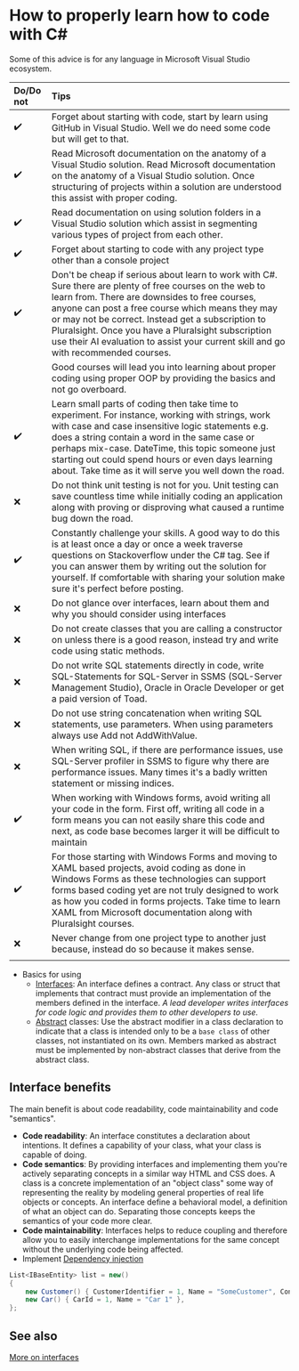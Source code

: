 # How to properly learn how to code with C#

Some of this advice is for any language in Microsoft Visual Studio ecosystem.

| Do/Do not        | Tips |
|:------------- |:------------- |
| :heavy_check_mark: | Forget about starting with code, start by learn using GitHub in Visual Studio. Well we do need some code but will get to that. |
| :heavy_check_mark: | Read Microsoft documentation on the anatomy of a Visual Studio solution. Read Microsoft documentation on the anatomy of a Visual Studio solution. Once structuring of projects within a solution are understood this assist with proper coding. |
| :heavy_check_mark: | Read documentation on using solution folders in a Visual Studio solution which assist in segmenting various types of project from each other. |
| :heavy_check_mark: | Forget about starting to code with any project type other than a console project |
| :heavy_check_mark: | Don't be cheap if serious about learn to work with C#. Sure there are plenty of free courses on the web to learn from. There are downsides to free courses, anyone can post a free course which means they may or may not be correct. Instead get a subscription to Pluralsight. Once you have a Pluralsight subscription use their AI evaluation to assist your current skill and go with recommended courses. |
|  | Good courses will lead you into learning about proper coding using proper OOP by providing the basics and not go overboard. |
| :heavy_check_mark: | Learn small parts of coding then take time to experiment. For instance, working with strings, work with case and case insensitive logic statements e.g. does a string contain a word in the same case or perhaps mix-case. DateTime, this topic someone just starting out could spend hours or even days learning about. Take time as it will serve you well down the road. |
| :x: | Do not think unit testing is not for you. Unit testing can save countless time while initially coding an application along with proving or disproving what caused a runtime bug down the road. |
| :heavy_check_mark: | Constantly challenge your skills. A good way to do this is at least once a day or once a week traverse questions on Stackoverflow under the C# tag. See if you can answer them by writing out the solution for yourself. If comfortable with sharing your solution make sure it's perfect before posting. |
| :x: | Do not glance over interfaces, learn about them and why you should consider using interfaces |
| :x: | Do not create classes that you are calling a constructor on unless there is a good reason, instead try and write code using static methods. |
| :x: | Do not write SQL statements directly in code, write SQL-Statements for SQL-Server in SSMS (SQL-Server Management Studio), Oracle in Oracle Developer or get a paid version of Toad. |
| :x: | Do not use string concatenation when writing SQL statements, use parameters. When using parameters always use Add not AddWithValue. |
| :x: | When writing SQL, if there are performance issues, use SQL-Server profiler in SSMS to figure why there are performance issues. Many times it's a badly written statement or missing indices. |
| :heavy_check_mark: | When working with Windows forms, avoid writing all your code in the form. First off, writing all code in a form means you can not easily share this code and next, as code base becomes larger it will be difficult to maintain |
| :heavy_check_mark:|For those starting with Windows Forms and moving to XAML based projects, avoid coding as done in Windows Forms as these technologies can support forms based coding yet are not truly designed to work as how you coded in forms projects. Take time to learn XAML from Microsoft documentation along with Pluralsight courses. |
| :x:| Never change from one project type to another just because, instead do so because it makes sense. |
| | |


- Basics for using
  - [Interfaces](https://docs.microsoft.com/en-us/dotnet/csharp/language-reference/keywords/interface): An interface defines a contract. Any class or struct that implements that contract must provide an implementation of the members defined in the interface. *A lead developer writes interfaces for code logic and provides them to other developers to use.*
  - [Abstract](https://docs.microsoft.com/en-us/dotnet/csharp/language-reference/keywords/abstract) classes: Use the abstract modifier in a class declaration to indicate that a class is intended only to be a `base class` of other classes, not instantiated on its own. Members marked as abstract must be implemented by non-abstract classes that derive from the abstract class.

## Interface benefits

The main benefit is about code readability, code maintainability and code "semantics".

- **Code readability**: An interface constitutes a declaration about intentions. It defines a capability of your class, what your class is capable of doing. 
- **Code semantics**: By providing interfaces and implementing them you're actively separating concepts in a similar way HTML and CSS does. A class is a concrete implementation of an "object class" some way of representing the reality by modeling general properties of real life objects or concepts. An interface define a behavioral model, a definition of what an object can do. Separating those concepts keeps the semantics of your code more clear.
- **Code maintainability**: Interfaces helps to reduce coupling and therefore allow you to easily interchange implementations for the same concept without the underlying code being affected. 
- Implement [Dependency injection](https://en.wikipedia.org/wiki/Dependency_injection)

```csharp
List<IBaseEntity> list = new()
{
    new Customer() { CustomerIdentifier = 1, Name = "SomeCustomer", ContactIdentifier = 2 },
    new Car() { CarId = 1, Name = "Car 1" },
};
```

## See also

[More on interfaces](https://github.com/karenpayneoregon/oed-working-with-interfaces)
